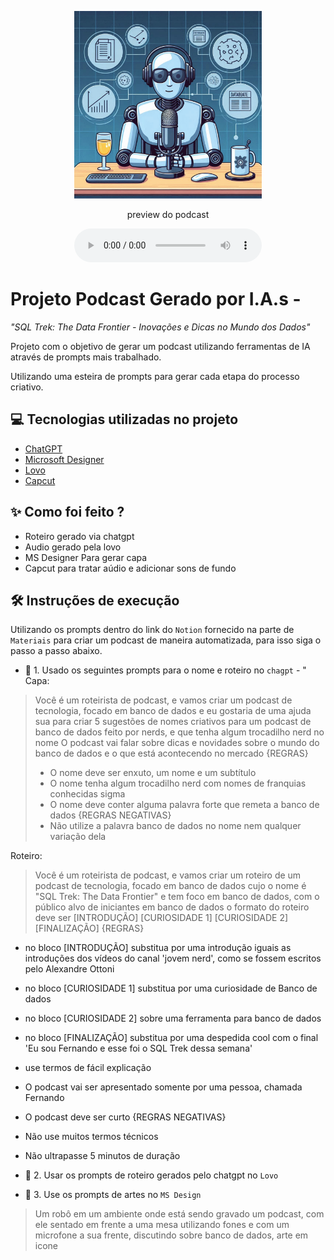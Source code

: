 <p align="center">
<img 
    src="./assets/cover.jpeg"
    width="300"
/>
</p>

<p align="center">
    preview do podcast
</p>

<div align="center">
    <audio src="output/podcast_editado.MP3" controls title="Podcast editado"></audio>
</div>

# Projeto Podcast Gerado por I.A.s - 
<i>"SQL Trek: The Data Frontier - Inovações e Dicas no Mundo dos Dados"</i>

Projeto com o objetivo de gerar um podcast utilizando ferramentas de IA através de prompts mais trabalhado.

Utilizando uma esteira de prompts para gerar cada etapa do processo criativo.

## 💻 Tecnologias utilizadas no projeto

- [ChatGPT](https://chat.openai.com/) 
- [Microsoft Designer](https://designer.microsoft.com)
- [Lovo](https://lovo.ai)
- [Capcut](https://www.capcut.com/pt-br/)

## ✨ Como foi feito ?

- Roteiro gerado via chatgpt
- Audio gerado pela lovo
- MS Designer Para gerar capa
- Capcut para tratar aúdio e adicionar sons de fundo


## 🛠️ Instruções de execução

Utilizando os prompts dentro do link do `Notion` fornecido na parte de `Materiais` para criar um podcast de maneira automatizada, para isso siga o passo a passo abaixo.

- 🤖 1. Usado os seguintes prompts para o nome e roteiro no `chagpt` - "
Capa:
> Você é um roteirista de podcast, e vamos criar um podcast de tecnologia, focado em banco de dados e eu gostaria de uma ajuda sua para criar 5 sugestões de nomes criativos para um podcast de banco de dados feito por nerds, e que tenha algum trocadilho nerd no nome
O podcast vai falar sobre dicas e novidades sobre o mundo do banco de dados e o que está acontecendo no mercado
{REGRAS}
> - O nome deve ser enxuto, um nome e um subtítulo
> - O nome tenha algum trocadilho nerd com nomes de franquias conhecidas sigma
> - O nome deve conter alguma palavra forte que remeta a banco de dados
> {REGRAS NEGATIVAS}
> - Não utilize a palavra banco de dados no nome nem qualquer variação dela

Roteiro:
> Você é um roteirista de podcast, e vamos criar um  roteiro de um podcast de tecnologia, focado em banco de dados cujo o nome é "SQL Trek: The Data Frontier" e tem foco em banco de dados,  com o público alvo de iniciantes em banco de dados
o formato do roteiro deve ser
[INTRODUÇÃO]
[CURIOSIDADE 1]
[CURIOSIDADE 2]
[FINALIZAÇÃO]
{REGRAS}
- no bloco [INTRODUÇÃO] substitua por uma introdução iguais as introduções dos vídeos do canal 'jovem nerd', como se fossem escritos pelo Alexandre Ottoni
- no bloco [CURIOSIDADE 1] substitua por uma curiosidade de Banco de dados
- no bloco [CURIOSIDADE 2] sobre uma ferramenta para banco de dados
- no bloco [FINALIZAÇÃO] substitua por uma despedida cool com o final 'Eu sou Fernando e esse foi o SQL Trek dessa semana'
- use termos de fácil explicação
- O podcast vai ser apresentado somente por uma pessoa, chamada Fernando
- O podcast deve ser curto
{REGRAS NEGATIVAS}
- Não use muitos termos técnicos
- Não ultrapasse 5 minutos de duração

- 🤖 2. Usar os prompts de roteiro gerados pelo chatgpt no  `Lovo`

- 🤖 3. Use os prompts de artes no `MS Design`
> Um robô em um ambiente onde está sendo gravado um podcast, com ele sentado em frente a uma mesa utilizando fones e com um microfone a sua frente, discutindo sobre banco de dados, arte em icone

